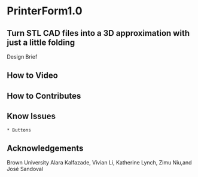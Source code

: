 # PrinterForm1.0

## Turn STL CAD files into a 3D approximation with just a little folding

Design Brief

## How to Video

## How to Contributes

## Know Issues
	* Buttons

## Acknowledgements
Brown University 
Alara Kalfazade, Vivian Li, Katherine Lynch, Zimu Niu,and José Sandoval
